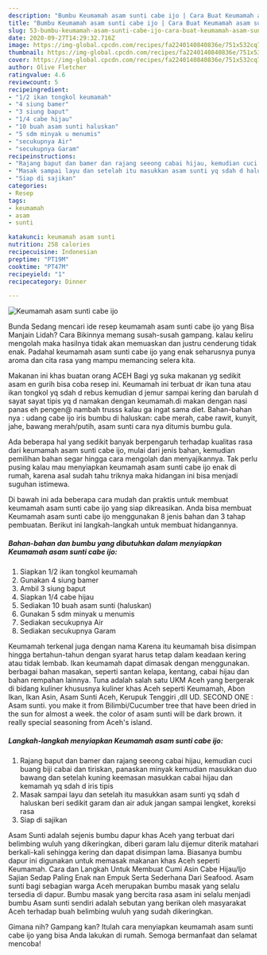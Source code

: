 ```yaml
---
description: "Bumbu Keumamah asam sunti cabe ijo | Cara Buat Keumamah asam sunti cabe ijo Yang Menggugah Selera"
title: "Bumbu Keumamah asam sunti cabe ijo | Cara Buat Keumamah asam sunti cabe ijo Yang Menggugah Selera"
slug: 53-bumbu-keumamah-asam-sunti-cabe-ijo-cara-buat-keumamah-asam-sunti-cabe-ijo-yang-menggugah-selera
date: 2020-09-27T14:29:32.716Z
image: https://img-global.cpcdn.com/recipes/fa2240140840836e/751x532cq70/keumamah-asam-sunti-cabe-ijo-foto-resep-utama.jpg
thumbnail: https://img-global.cpcdn.com/recipes/fa2240140840836e/751x532cq70/keumamah-asam-sunti-cabe-ijo-foto-resep-utama.jpg
cover: https://img-global.cpcdn.com/recipes/fa2240140840836e/751x532cq70/keumamah-asam-sunti-cabe-ijo-foto-resep-utama.jpg
author: Olive Fletcher
ratingvalue: 4.6
reviewcount: 5
recipeingredient:
- "1/2 ikan tongkol keumamah"
- "4 siung bamer"
- "3 siung baput"
- "1/4 cabe hijau"
- "10 buah asam sunti haluskan"
- "5 sdm minyak u menumis"
- "secukupnya Air"
- "secukupnya Garam"
recipeinstructions:
- "Rajang baput dan bamer dan rajang seeong cabai hijau, kemudian cuci buang biji cabai dan tiriskan, panaskan minyak kemudian masukkan duo bawang dan setelah kuning keemasan masukkan cabai hijau dan kemamah yq sdah d iris tipis"
- "Masak sampai layu dan setelah itu masukkan asam sunti yq sdah d haluskan beri sedikit garam dan air aduk jangan sampai lengket, koreksi rasa"
- "Siap di sajikan"
categories:
- Resep
tags:
- keumamah
- asam
- sunti

katakunci: keumamah asam sunti 
nutrition: 258 calories
recipecuisine: Indonesian
preptime: "PT19M"
cooktime: "PT47M"
recipeyield: "1"
recipecategory: Dinner

---
```



![Keumamah asam sunti cabe ijo](https://img-global.cpcdn.com/recipes/fa2240140840836e/751x532cq70/keumamah-asam-sunti-cabe-ijo-foto-resep-utama.jpg)

Bunda Sedang mencari ide resep keumamah asam sunti cabe ijo yang Bisa Manjain Lidah? Cara Bikinnya memang susah-susah gampang. kalau keliru mengolah maka hasilnya tidak akan memuaskan dan justru cenderung tidak enak. Padahal keumamah asam sunti cabe ijo yang enak seharusnya punya aroma dan cita rasa yang mampu memancing selera kita.

Makanan ini khas buatan orang ACEH Bagi yg suka makanan yg sedikit asam en gurih bisa coba resep ini. Keumamah ini terbuat dr ikan tuna atau ikan tongkol yq sdah d rebus kemudian d jemur sampai kering dan barulah d sayat sayat tipis yq d namakan dengan keumamah.di makan dengan nasi panas eh pengen@ nambah trusss kalau ga ingat sama diet. Bahan-bahan nya : udang cabe ijo iris bumbu di haluskan: cabe merah, cabe rawit, kunyit, jahe, bawang merah/putih, asam sunti cara nya ditumis bumbu gula.

Ada beberapa hal yang sedikit banyak berpengaruh terhadap kualitas rasa dari keumamah asam sunti cabe ijo, mulai dari jenis bahan, kemudian pemilihan bahan segar hingga cara mengolah dan menyajikannya. Tak perlu pusing kalau mau menyiapkan keumamah asam sunti cabe ijo enak di rumah, karena asal sudah tahu triknya maka hidangan ini bisa menjadi suguhan istimewa.


Di bawah ini ada beberapa cara mudah dan praktis untuk membuat keumamah asam sunti cabe ijo yang siap dikreasikan. Anda bisa membuat Keumamah asam sunti cabe ijo menggunakan 8 jenis bahan dan 3 tahap pembuatan. Berikut ini langkah-langkah untuk membuat hidangannya.

<!--inarticleads1-->

##### Bahan-bahan dan bumbu yang dibutuhkan dalam menyiapkan Keumamah asam sunti cabe ijo:

1. Siapkan 1/2 ikan tongkol keumamah
1. Gunakan 4 siung bamer
1. Ambil 3 siung baput
1. Siapkan 1/4 cabe hijau
1. Sediakan 10 buah asam sunti (haluskan)
1. Gunakan 5 sdm minyak u menumis
1. Sediakan secukupnya Air
1. Sediakan secukupnya Garam


Keumamah terkenal juga dengan nama Karena itu keumamah bisa disimpan hingga bertahun-tahun dengan syarat harus tetap dalam keadaan kering atau tidak lembab. Ikan keumamah dapat dimasak dengan menggunakan. berbagai bahan masakan, seperti santan kelapa, kentang, cabai hijau dan bahan rempahan lainnya. Tuna adalah salah satu UKM Aceh yang bergerak di bidang kuliner khususnya kuliner khas Aceh seperti Keumamah, Abon Ikan, Ikan Asin, Asam Sunti Aceh, Kerupuk Tenggiri ,dll UD. SECOND ONE : Asam sunti. you make it from Bilimbi/Cucumber tree that have been dried in the sun for almost a week. the color of asam sunti will be dark brown. it really special seasoning from Aceh&#39;s island. 

<!--inarticleads2-->

##### Langkah-langkah menyiapkan Keumamah asam sunti cabe ijo:

1. Rajang baput dan bamer dan rajang seeong cabai hijau, kemudian cuci buang biji cabai dan tiriskan, panaskan minyak kemudian masukkan duo bawang dan setelah kuning keemasan masukkan cabai hijau dan kemamah yq sdah d iris tipis
1. Masak sampai layu dan setelah itu masukkan asam sunti yq sdah d haluskan beri sedikit garam dan air aduk jangan sampai lengket, koreksi rasa
1. Siap di sajikan


Asam Sunti adalah sejenis bumbu dapur khas Aceh yang terbuat dari belimbing wuluh yang dikeringkan, diberi garam lalu dijemur diterik matahari berkali-kali sehingga kering dan dapat disimpan lama. Biasanya bumbu dapur ini digunakan untuk memasak makanan khas Aceh seperti Keumamah. Cara dan Langkah Untuk Membuat Cumi Asin Cabe Hijau/Ijo Sajian Sedap Paling Enak nan Empuk Serta Sederhana Dari Seafood. Asam sunti bagi sebagian warga Aceh merupakan bumbu masak yang selalu tersedia di dapur. Bumbu masak yang bercita rasa asam ini selalu menjadi bumbu Asam sunti sendiri adalah sebutan yang berikan oleh masyarakat Aceh terhadap buah belimbing wuluh yang sudah dikeringkan. 

Gimana nih? Gampang kan? Itulah cara menyiapkan keumamah asam sunti cabe ijo yang bisa Anda lakukan di rumah. Semoga bermanfaat dan selamat mencoba!

